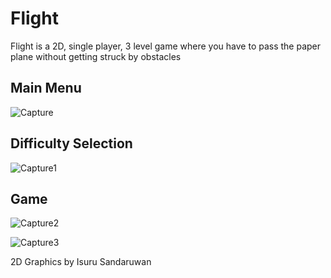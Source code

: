 # Flight
Flight is a 2D, single player, 3 level game where you have to pass the paper plane without getting struck by obstacles

## Main Menu
![Capture](https://user-images.githubusercontent.com/43147809/87284664-3d7f6b80-c514-11ea-930c-5cc2dc91a88d.PNG)

## Difficulty Selection
![Capture1](https://user-images.githubusercontent.com/43147809/87284802-699aec80-c514-11ea-83be-c0843851c05b.PNG)

## Game

![Capture2](https://user-images.githubusercontent.com/43147809/87284939-8fc08c80-c514-11ea-9f12-518d9520e389.PNG)

![Capture3](https://user-images.githubusercontent.com/43147809/87284980-9cdd7b80-c514-11ea-8c80-803c63b74ec3.PNG)

2D Graphics by Isuru Sandaruwan
